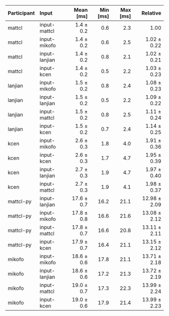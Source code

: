 | Participant | Input | Mean [ms] | Min [ms] | Max [ms] | Relative |
|:---|:---|---:|---:|---:|---:|
| mattcl | input-mattcl | 1.4 ± 0.2 | 0.6 | 2.3 | 1.00 |
| mattcl | input-mikofo | 1.4 ± 0.2 | 0.6 | 2.5 | 1.02 ± 0.22 |
| mattcl | input-lanjian | 1.4 ± 0.2 | 0.8 | 2.1 | 1.02 ± 0.21 |
| mattcl | input-kcen | 1.4 ± 0.2 | 0.5 | 2.2 | 1.03 ± 0.23 |
| lanjian | input-mikofo | 1.5 ± 0.2 | 0.8 | 2.4 | 1.08 ± 0.23 |
| lanjian | input-lanjian | 1.5 ± 0.2 | 0.5 | 2.2 | 1.09 ± 0.22 |
| lanjian | input-mattcl | 1.5 ± 0.2 | 0.8 | 2.5 | 1.11 ± 0.24 |
| lanjian | input-kcen | 1.5 ± 0.2 | 0.7 | 2.4 | 1.14 ± 0.25 |
| kcen | input-mikofo | 2.6 ± 0.3 | 1.8 | 4.0 | 1.91 ± 0.36 |
| kcen | input-kcen | 2.6 ± 0.3 | 1.7 | 4.7 | 1.95 ± 0.39 |
| kcen | input-lanjian | 2.7 ± 0.3 | 1.9 | 4.7 | 1.97 ± 0.40 |
| kcen | input-mattcl | 2.7 ± 0.3 | 1.9 | 4.1 | 1.98 ± 0.37 |
| mattcl-py | input-lanjian | 17.6 ± 0.7 | 16.2 | 21.1 | 12.98 ± 2.09 |
| mattcl-py | input-mikofo | 17.8 ± 0.8 | 16.6 | 21.6 | 13.08 ± 2.12 |
| mattcl-py | input-mattcl | 17.8 ± 0.7 | 16.6 | 20.8 | 13.11 ± 2.11 |
| mattcl-py | input-kcen | 17.9 ± 0.7 | 16.4 | 21.1 | 13.15 ± 2.12 |
| mikofo | input-mikofo | 18.6 ± 0.6 | 17.8 | 21.1 | 13.71 ± 2.18 |
| mikofo | input-lanjian | 18.6 ± 0.6 | 17.2 | 21.3 | 13.72 ± 2.19 |
| mikofo | input-mattcl | 19.0 ± 0.7 | 17.3 | 22.3 | 13.99 ± 2.24 |
| mikofo | input-kcen | 19.0 ± 0.6 | 17.9 | 21.4 | 13.99 ± 2.23 |
